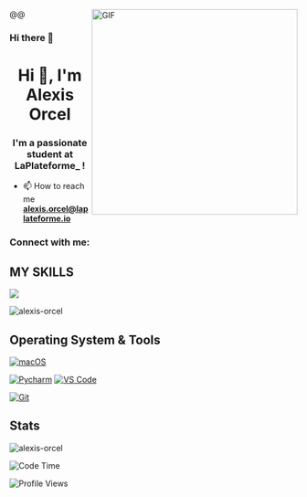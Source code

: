 @@ <img align="right" alt="GIF" src="https://raw.githubusercontent.com/rahul-jha98/rahul-jha98/main/techstack.gif" width="360px"/>
### Hi there 👋
<h1 align="center">Hi 👋, I'm Alexis Orcel</h1>
<h3 align="center">I'm a passionate student at LaPlateforme_ !</h3>

<!--
**alexis/orcel-alexis** is a ✨ _special_ ✨ repository because its `README.md` (this file) appears on your GitHub profile.
- 🔭 I’m currently working on **a football stats app**

Here are some ideas to get you started:
- 🌱 I’m currently learning **PHP, Javascript and Python !**

- 🔭 I’m currently working on ...
- 🌱 I’m currently learning ...
- 👯 I’m looking to collaborate on ...
- 🤔 I’m looking for help with ...
- 💬 Ask me about ...
- 📫 How to reach me: ...
- 😄 Pronouns: ...
- ⚡ Fun fact: ...
-->
- 📫 How to reach me **alexis.orcel@laplateforme.io**

<h3 align="left">Connect with me:</h3>
<p align="left">
</p>

## MY SKILLS
[![](https://skillicons.dev/icons?i=py,php,ps,linux,js,html,github,bootstrap,bash,ableton,figma&theme=light)](https://skillicons.dev)


<p><img align="center" src="https://github-readme-streak-stats.herokuapp.com/?user=alexis-orcel&" alt="alexis-orcel" /></p>

## Operating System & Tools

[![macOS](https://img.shields.io/badge/macOS-Mojave-292e33?style=flat-square&logo=apple&logoColor=ffffff)](https://www.apple.com/macos/mojave/)

[![Pycharm](https://img.shields.io/badge/IDE-PyCharm-yellow?style=flat-square&logo=JetBrains)](https://www.jetbrains.com/pycharm/)
[![VS Code](https://img.shields.io/badge/IDE-VSCode-%23007ACC?style=flat-square&logo=Visual-studio-code)](https://code.visualstudio.com/)




[![Git](https://img.shields.io/badge/-Git-%23F05032?style=flat-square&logo=git&logoColor=%23ffffff)](https://git-scm.com/)


## Stats

<p><img src="https://github-readme-stats.vercel.app/api?username=alexis-orcel&show_icons=true&theme=dracula" alt="alexis-orcel" /></p>

<!--START_SECTION:waka-->
![Code Time](http://img.shields.io/badge/Code%20Time-2%2C503%20hrs%2016%20mins-blue)

![Profile Views](http://img.shields.io/badge/Profile%20Views-184-blue)





